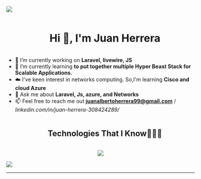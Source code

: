 
<!--horizontal divider(gradiant)-->
<img src="https://user-images.githubusercontent.com/73097560/115834477-dbab4500-a447-11eb-908a-139a6edaec5c.gif">

<!--h1 without bottom border-->
<div id="user-content-toc">
  <ul align="center">
    <summary><h1 style="display: inline-block">Hi 👋, I'm Juan Herrera</h1></summary>
  </ul>
</div>

<!--Intro start-->
- 🔭 I’m currently working on **Laravel, livewire, JS**
- 🌱 I’m currently learning **to put together multiple Hyper Beast Stack for Scalable Applications.**
- ☁️ I've keen interest in networks computing. So,I'm learning **Cisco and cloud Azure**
- 💬 Ask me about **Laravel, Js, azure, and Networks**
- 📫 Feel free to reach me out **juanalbertoherrera99@gmail.com** / *linkedin.com/in/juan-herrera-308424289/*

<!--Intro end-->

<!--- stats & Trophy (start) -->
    
<!--- stats (end) -->


<!--h1 without bottom border-->
<div id="user-content-toc">
  <ul align="center">
    <summary><h2 style="display: inline-block">Technologies That I Know👨🏻‍💻</h2></summary>
  </ul>
</div>
<!--tech stack icons-->
<p align="center">
  <a href="https://skillicons.dev">
    <img src="https://skillicons.dev/icons?i=laravel,tailwind,mysql,html,js,vue,&perline=14" />
  </a>
</p>


<img src="https://user-images.githubusercontent.com/73097560/115834477-dbab4500-a447-11eb-908a-139a6edaec5c.gif">

    


----------------------------------------------------------------------

